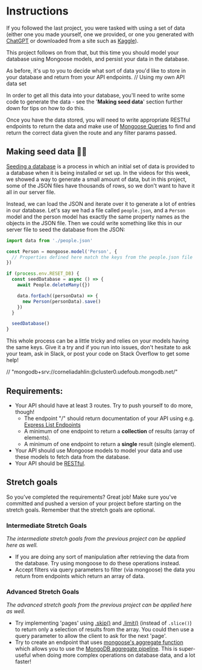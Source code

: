 # Instructions
If you followed the last project, you were tasked with using a set of data (either one you made yourself, one we provided, or one you generated with [ChatGPT](https://chat.openai.com/) or downloaded from a site such as [Kaggle](https://www.kaggle.com/datasets)).

This project follows on from that, but this time you should model your database using Mongoose models, and persist your data in the database.

As before, it's up to you to decide what sort of data you'd like to store in your database and return from your API endpoints.
// Using my own API data set

In order to get all this data into your database, you'll need to write some code to generate the data - see the '**Making seed data**' section further down for tips on how to do this.

Once you have the data stored, you will need to write appropriate RESTful endpoints to return the data and make use of [Mongoose Queries](https://mongoosejs.com/docs/queries.html) to find and return the correct data given the route and any filter params passed.

## Making seed data 🧞‍♂️

[Seeding a database](https://en.wikipedia.org/wiki/Database_seeding) is a process in which an initial set of data is provided to a database when it is being installed or set up. In the videos for this week, we showed a way to generate a small amount of data, but in this project, some of the JSON files have thousands of rows, so we don't want to have it all in our server file.

Instead, we can load the JSON and iterate over it to generate a lot of entries in our database. Let's say we had a file called `people.json`, and a `Person` model and the person model has exactly the same property names as the objects in the JSON file. Then we could write something like this in our server file to seed the database from the JSON:

```jsx
import data from './people.json'

const Person = mongoose.model('Person', {
  // Properties defined here match the keys from the people.json file
})

if (process.env.RESET_DB) {
  const seedDatabase = async () => {
    await People.deleteMany({})

    data.forEach((personData) => {
      new Person(personData).save()
    })
  }

  seedDatabase()
}
```

This whole process can be a little tricky and relies on your models having the same keys. Give it a try and if you run into issues, don't hesitate to ask your team, ask in Slack, or post your code on Stack Overflow to get some help!

// "mongodb+srv://corneliadahlin:<EGOL0TOXKsdgfQIq>@cluster0.udefoub.mongodb.net/"

## Requirements:
- Your API should have at least 3 routes. Try to push yourself to do more, though!
  - The endpoint "/" should return documentation of your API using e.g. [Express List Endpoints](https://www.npmjs.com/package/express-list-endpoints)
  - A minimum of one endpoint to return a **collection** of results (array of elements).
  - A minimum of one endpoint to return a **single** result (single element).
- Your API should use Mongoose models to model your data and use these models to fetch data from the database.
- Your API should be [RESTful](https://www.notion.so/23473abe980e40aaa932914751055d22?pvs=21).


## Stretch goals
So you’ve completed the requirements? Great job! Make sure you've committed and pushed a version of your project before starting on the stretch goals. Remember that the stretch goals are optional.

### Intermediate Stretch Goals
_The intermediate stretch goals from the previous project can be applied here as well._
- If you are doing any sort of manipulation after retrieving the data from the database. Try using mongoose to do these operations instead.
- Accept filters via query parameters to filter (via mongoose) the data you return from endpoints which return an array of data.

### Advanced Stretch Goals
_The advanced stretch goals from the previous project can be applied here as well._
- Try implementing 'pages' using [.skip()](https://mongoosejs.com/docs/api.html#query_Query-skip) and [.limit()](https://mongoosejs.com/docs/api.html#query_Query-limit) (instead of `.slice()`) to return only a selection of results from the array. You could then use a query parameter to allow the client to ask for the next 'page'.
- Try to create an endpoint that uses [mongoose's aggregate function](https://mongoosejs.com/docs/api/aggregate.html#aggregate_Aggregate) which allows you to use the [MongoDB aggregate pipeline](https://docs.mongodb.com/manual/core/aggregation-pipeline/). This is super-useful when doing more complex operations on database data, and a lot faster!
